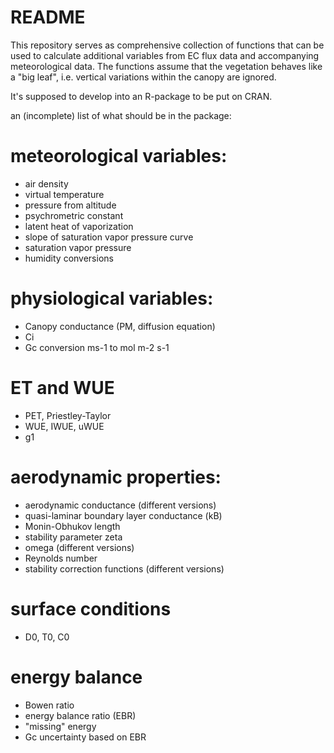 # README #

This repository serves as comprehensive collection of functions that can be used to calculate additional variables from EC flux data and accompanying meteorological data. The functions assume that the vegetation behaves like a "big leaf", i.e. vertical variations within the canopy are ignored.

It's supposed to develop into an R-package to be put on CRAN.


an (incomplete) list of what should be in the package:
# meteorological variables:
- air density
- virtual temperature
- pressure from altitude
- psychrometric constant
- latent heat of vaporization
- slope of saturation vapor pressure curve
- saturation vapor pressure
- humidity conversions 

# physiological variables:
- Canopy conductance (PM, diffusion equation)
- Ci
- Gc conversion ms-1 to mol m-2 s-1

# ET and WUE
- PET, Priestley-Taylor
- WUE, IWUE, uWUE
- g1


# aerodynamic properties:
- aerodynamic conductance (different versions)
- quasi-laminar boundary layer conductance (kB)
- Monin-Obhukov length
- stability parameter zeta
- omega (different versions)
- Reynolds number
- stability correction functions (different versions)

# surface conditions
- D0, T0, C0

# energy balance
- Bowen ratio
- energy balance ratio (EBR)
- "missing" energy
- Gc uncertainty based on EBR